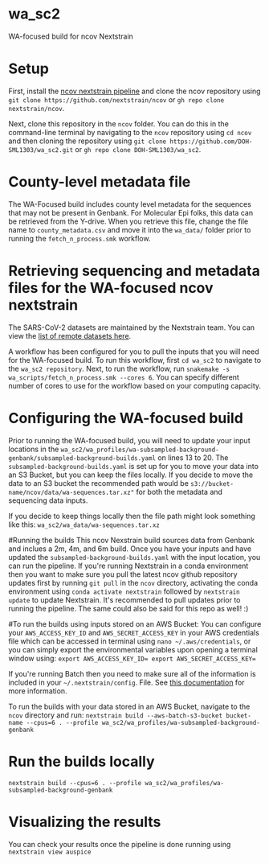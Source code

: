 # wa_sc2
WA-focused build for ncov Nextstrain

# Setup
First, install the [ncov nextstrain pipeline](https://github.com/nextstrain/ncov) and clone the ncov repository using `git clone https://github.com/nextstrain/ncov` or `gh repo clone nextstrain/ncov`.

Next, clone this repository in the `ncov` folder. You can do this in the command-line terminal by navigating to the `ncov` repository using `cd ncov` and then cloning the repository using `git clone https://github.com/DOH-SML1303/wa_sc2.git` or `gh repo clone DOH-SML1303/wa_sc2`.

# County-level metadata file
The WA-Focused build includes county level metadata for the sequences that may not be present in Genbank. For Molecular Epi folks, this data can be retrieved from the Y-drive. When you retrieve this file, change the file name to `county_metadata.csv` and move it into the `wa_data/` folder prior to running the `fetch_n_process.smk` workflow.

# Retrieving sequencing and metadata files for the WA-focused ncov nextstrain
The SARS-CoV-2 datasets are maintained by the Nextstrain team. You can view the [list of remote datasets here](https://docs.nextstrain.org/projects/ncov/en/latest/reference/remote_inputs.html#remote-inputs-open-files).

A workflow has been configured for you to pull the inputs that you will need for the WA-focused build. To run this workflow, first `cd wa_sc2` to navigate to the `wa_sc2 repository`. Next, to run the workflow, run `snakemake -s wa_scripts/fetch_n_process.smk --cores 6`. You can specify different number of cores to use for the workflow based on your computing capacity.

# Configuring the WA-focused build
Prior to running the WA-focused build, you will need to update your input locations in the `wa_sc2/wa_profiles/wa-subsampled-background-genbank/subsampled-background-builds.yaml` on lines 13 to 20. The `subsampled-background-builds.yaml` is set up for you to move your data into an S3 Bucket, but you can keep the files locally. If you decide to move the data to an S3 bucket the recommended path would be `s3://bucket-name/ncov/data/wa-sequences.tar.xz"` for both the metadata and sequencing data inputs.

If you decide to keep things locally then the file path might look something like this:
`wa_sc2/wa_data/wa-sequences.tar.xz`

#Running the builds
This ncov Nexstrain build sources data from Genbank and inclues a 2m, 4m, and 6m build. Once you have your inputs and have updated the `subsampled-background-builds.yaml` with the input location, you can run the pipeline. If you're running Nextstrain in a conda environment then you want to make sure you pull the latest ncov github repository updates first by running `git pull` in the `ncov` directory, activating the conda environment using `conda activate nextstrain` followed by `nextstrain update` to update Nextstrain. It's recommended to pull updates prior to running the pipeline. The same could also be said for this repo as well! :)

#To run the builds using inputs stored on an AWS Bucket:
You can configure your `AWS_ACCESS_KEY_ID` and `AWS_SECRET_ACCESS_KEY` in your AWS credentials file which can be accessed in terminal using `nano ~/.aws/credentials`, or you can simply export the environmental variables upon opening a terminal window using:
`export AWS_ACCESS_KEY_ID=
export AWS_SECRET_ACCESS_KEY=`

If you're running Batch then you need to make sure all of the information is included in your `~/.nextstrain/config`. File. See [this documentation](https://docs.nextstrain.org/projects/cli/en/stable/aws-batch/) for more information.

To run the builds with your data stored in an AWS Bucket, navigate to the `ncov` directory and run:
`nextstrain build --aws-batch-s3-bucket bucket-name --cpus=6 . --profile wa_sc2/wa_profiles/wa-subsampled-background-genbank `

# Run the builds locally
`nextstrain build --cpus=6 . --profile wa_sc2/wa_profiles/wa-subsampled-background-genbank `

# Visualizing the results
You can check your results once the pipeline is done running using `nextstrain view auspice`
